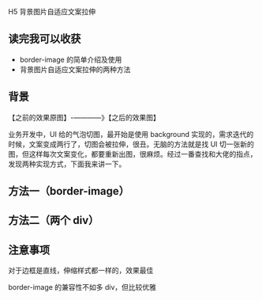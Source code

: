 H5 背景图片自适应文案拉伸

## 读完我可以收获

- border-image 的简单介绍及使用
- 背景图片自适应文案拉伸的两种方法

## 背景

【之前的效果原图】-————》【之后的效果图】

业务开发中，UI 给的气泡切图，最开始是使用 background 实现的，需求迭代的时候，文案变成两行了，切图会被拉伸，很丑。无脑的方法就是找 UI 切一张新的图，但这样每次文案变化，都要重新出图，很麻烦。经过一番查找和大佬的指点，发现两种实现方式，下面我来讲一下。

## 方法一（border-image）



## 方法二（两个 div）



## 注意事项

对于边框是直线，伸缩样式都一样的，效果最佳

border-image 的兼容性不如多 div，但比较优雅



